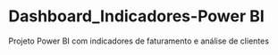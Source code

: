 # Dashboard_Indicadores-Power BI
 Projeto Power BI com indicadores de faturamento e análise de clientes
